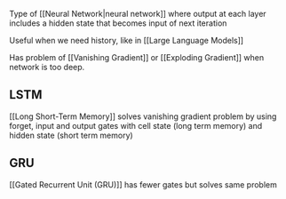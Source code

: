 Type of [[Neural Network|neural network]] where output at each layer includes a hidden state that becomes input of next iteration

Useful when we need history, like in [[Large Language Models]]

Has problem of [[Vanishing Gradient]] or [[Exploding Gradient]] when network is too deep. 

## LSTM
[[Long Short-Term Memory]] solves vanishing gradient problem by using forget, input and output gates with cell state (long term memory) and hidden state (short term memory)

## GRU
[[Gated Recurrent Unit (GRU)]] has fewer gates but solves same problem